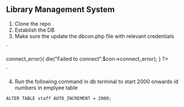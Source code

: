## Library Management System

1. Clone the repo
2. Establish the DB
3. Make sure the update the dbcon.php file with relevant credentials

`
<?php
$con=mysqli_connect("localhost","root","","lms");
if($con->connect_error){
    die("Failed to connect".$con->connect_error);
}
?>
`

4. Run the following command in db terminal to start 2000 onwards id numbers in emplyee table

`
ALTER TABLE staff AUTO_INCREMENT = 2000;
`
